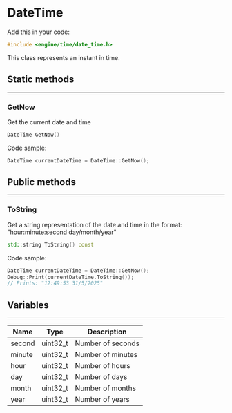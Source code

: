 # DateTime

Add this in your code:
```cpp
#include <engine/time/date_time.h>
```

This class represents an instant in time.

## Static methods

---
### GetNow
Get the current date and time
```cpp
DateTime GetNow()
```
Code sample:
```cpp
DateTime currentDateTime = DateTime::GetNow();
```

## Public methods

---
### ToString
Get a string representation of the date and time in the format: "hour:minute:second day/month/year"
```cpp
std::string ToString() const
```
Code sample:
```cpp
DateTime currentDateTime = DateTime::GetNow();
Debug::Print(currentDateTime.ToString());
// Prints: "12:49:53 31/5/2025"
```

## Variables

---
| Name | Type | Description |
|-|-|-|
second | uint32_t | Number of seconds
minute | uint32_t | Number of minutes
hour | uint32_t | Number of hours
day | uint32_t | Number of days
month | uint32_t | Number of months
year | uint32_t | Number of years